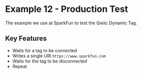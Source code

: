 # Example 12 - Production Test

The example we use at SparkFun to test the Qwiic Dynamic Tag.

## Key Features

- Waits for a tag to be connected
- Writes a single URI ```https://www.sparkfun.com```
- Waits for the tag to be disconnected
- Repeat

